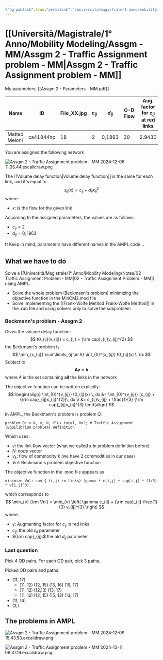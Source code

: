 ```yaml
---
{"dg-publish":true,"permalink":"/universita/magistrale/1-anno/mobility-modeling/assgm-mm/assgm-2-traffic-assignment-problem-mm/"}
---
```



# [[Università/Magistrale/1° Anno/Mobility Modeling/Assgm - MM/Assgm 2 - Traffic Assignment problem - MM\|Assgm 2 - Traffic Assignment problem - MM]]


My parameters: [[Assgm 2 - Parameters - MM.pdf]]

| Name          | ID        | File_XX.jpg | $c_{ij}$ | $d_{ij}$ | O-D Flow | Aug. factor for $c_{ij}$ at red links |
| ------------- | --------- | ----------- | -------- | -------- | -------- | ------------------------------------- |
| Matteo Meloni | ca41844hp | 18          | 2        | 0,1863   | 30       | 2.9430                                |

You are assigned the following network

![Assgm 2 - Traffic Assignment problem - MM 2024-12-08 11.36.44.excalidraw.png](/img/user/Universit%C3%A0/Magistrale/1%C2%B0%20Anno/Mobility%20Modeling/Assgm%20-%20MM/Allegati/Assgm%202%20-%20Traffic%20Assignment%20problem%20-%20MM%202024-12-08%2011.36.44.excalidraw.png)


The [[Volume delay function\|Volume delay function]] is the same for each link, and it's equal to:
$$
s_{ij}(x) = c_{ij} + d_{ij}x_{ij}^{2}
$$
where:
- $x:$ is the flow for the given link

According to the assigned parameters, the values are as follows:
- $c_{ij} = 2$
- $d_{ij} = 0,1863$

❗❗ Keep in mind, parameters have different names in the AMPL code...

## What we have to do

Solve a [[Università/Magistrale/1° Anno/Mobility Modeling/Notes/02 - Traffic Assignment Problem - MM\|02 - Traffic Assignment Problem - MM]] using AMPL. 
- Solve the whole problem (Beckmann's problem) minimizing the objective function in the MinCM2.mod file
- Solve implementing the [[Frank-Wolfe Method\|Frank-Wolfe Method]] in the .run file and using solvers only to solve the subproblem

### Beckmann's problem - Assgm 2

Given the volume delay function:
$$
t0_{ij}(v_{ij}) = c_{ij} + {\rm cap}_{ij}v_{ij}^{2}
$$
the Beckmann's problem is
$$
\min_{x_{ij}} \sum\limits_{ij \in A} \int_{0}^{x_{ij}} t0_{ij}(x) \, dx
$$
Subject to
$$
\mathbf{A}\mathbf{v} = \mathbf{b}
$$
where $A$ is the set containing **all** the links in the network

The objective function can be written explicitly:
$$
\begin{align}
\int_{0}^{v_{ij}}  t0_{ij}(x) \, dx &= \int_{0}^{v_{ij}} (c_{ij} + {\rm cap}_{ij}x_{ij}^{2})\, dx \\
&= c_{ij}v_{ij} + \frac{1}{3} {\rm cap}_{ij}v_{ij}^{3}
\end{align}
$$

In AMPL, the Beckmann's problem is problem $Q$:

```AMPL
problem Q: v_k, v, N, flux_total, Vnl; # Traffic Assignment (Equilibrium problem) Definition
```

Which uses:
- $v:$ the link flow vector (what we called $\mathbf{x}$ in problem definition before)
- $N:$ node vector
- $v_{k}:$ flow of commodity $k$ (we have 2 commodities in our case)
- $Vnl:$ Beckmann's problem objective function

The objective function in the .mod file appears as

```AMPL
minimize Vnl: sum { (i,j) in links} (gamma * c[i,j] + cap[i,j] * (1/3) * v[i,j]^3);
```

which corresponds to
$$
\min_{v} {\rm Vnl} = \min_{v} \left(  \gamma  c_{ij} + {\rm cap}_{ij} \frac{1}{3} v_{ij}^{3}  \right)
$$
where:
- $\gamma:$ Augmenting factor for $c_{ij}$ in red links
- $c_{ij}:$ the old $c_{ij}$ parameter
- ${\rm cap}_{ij}:$ the old $d_{ij}$ parameter


### Last question

Pick 4 OD pairs.
For each OD pair, pick 3 paths.

Picked OD pairs and paths:
- (11, 17)
	- (11, 12) (12, 15) (15, 16) (16, 17)
	- (11, 12) (12,13) (13, 17)
	- (11, 12) (12, 15) (15, 13) (13, 17)
- (11, 14)
- (3,)


## The problems in AMPL

![Assgm 2 - Traffic Assignment problem - MM 2024-12-09 15.43.53.excalidraw.png](/img/user/Universit%C3%A0/Magistrale/1%C2%B0%20Anno/Mobility%20Modeling/Assgm%20-%20MM/Allegati/Assgm%202%20-%20Traffic%20Assignment%20problem%20-%20MM%202024-12-09%2015.43.53.excalidraw.png)


![Assgm 2 - Traffic Assignment problem - MM 2024-12-11 09.37.19.excalidraw.png](/img/user/Universit%C3%A0/Magistrale/1%C2%B0%20Anno/Mobility%20Modeling/Assgm%20-%20MM/Allegati/Assgm%202%20-%20Traffic%20Assignment%20problem%20-%20MM%202024-12-11%2009.37.19.excalidraw.png)



